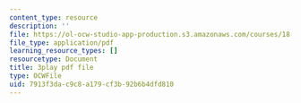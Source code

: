 ```yaml
---
content_type: resource
description: ''
file: https://ol-ocw-studio-app-production.s3.amazonaws.com/courses/18-03sc-differential-equations-fall-2011/7913f3dac9c8a179cf3b92b6b4dfd810_yD0_EQLxHcw.pdf
file_type: application/pdf
learning_resource_types: []
resourcetype: Document
title: 3play pdf file
type: OCWFile
uid: 7913f3da-c9c8-a179-cf3b-92b6b4dfd810
---
```

